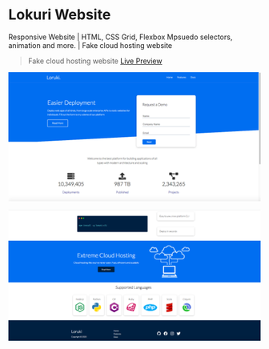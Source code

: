 # Lokuri Website

Responsive Website | HTML, CSS Grid, Flexbox Mpsuedo selectors, animation and more. | Fake cloud hosting website

> Fake cloud hosting website [Live Preview](https://stalwart-mandazi-89bea0.netlify.app)

![Lokuri Website](./images/screenshot.png "Lokuri Website")

![Lokuri Website](./images/screenshot2.png "Lokuri Website")
